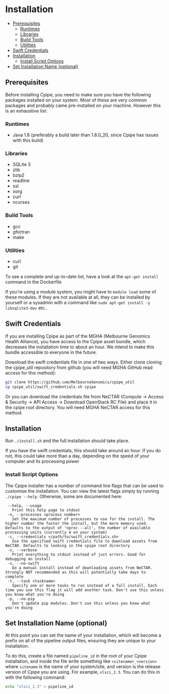# Installation

* [Prerequisites](#prerequisites)
  * [Runtimes](#runtimes)
  * [Libraries](#libraries)
  * [Build Tools](#build-tools)
  * [Utilities](#utilities)
* [Swift Credentials](#swift-credentials)
* [Installation](#installation-1)
  * [Install Script Options](#install-script-options)
* [Set Installation Name (optional)](#set-installation-name-optional)

## Prerequisites
Before installing Cpipe, you need to make sure you have the following packages installed on your system. Most of these
are very common packages and probably came pre-installed on your machine. However this is an exhaustive list:

### Runtimes
* Java 1.8 (preferably a build later than 1.8.0_20, since Cpipe has issues with this build)

### Libraries
* SQLite 3
* zlib
* bzip2
* readline
* ssl
* xorg
* curl
* ncurses

### Build Tools
* gcc
* gfortran
* make

### Utilities
* curl
* git 

To see a complete and up-to-date list, have a look at the `apt-get install` command in the Dockerfile

If you're using a module system, you might have to
`module load` some of these modules. If they are not available at all, they can be installed by yourself or a 
sysadmin with a command like `sudo apt-get install -y libsqlite3-dev` etc..

## Swift Credentials
If you are installing Cpipe as part of the MGHA (Melbourne Genomics Health Alliance), you have access to the Cpipe asset 
bundle, which decreases the installation time to about an hour. We intend to make this bundle accessible to everyone
in the future.
 
Download the swift credentials file in one of two ways. Either clone cloning the cpipe_util repository from github (you
will need MGHA GitHub read access for this method):
```bash
git clone https://github.com/MelbourneGenomics/cpipe_util
cp cpipe_util/swift_credentials.sh cpipe
```
Or you can download the credentials file from NeCTAR (Compute → Access & Security → API Access → Download OpenStack RC File) and
place it in the cpipe root directory. You will need MGHA NeCTAR access for this method.

## Installation
Run `./install.sh` and the full installation should take place. 

If you have the swift credentials, this should take around an hour. If you do not, this could take more than a day, depending
on the speed of your computer and its processing power

### Install Script Options
The Cpipe installer has a number of command line flags that can be used to customise the installation. You can view the 
 latest flags simply by running `./cpipe --help`. Otherwise, some are documented here:
 ```
  --help, --usage
    Print this help page to stdout
  -n, --processes <process number>
    Set the maximum number of processes to use for the install. The higher number the faster the install, but the more memory used. Defaults to the output of 'nproc --all', the number of available processing units (currently 4 on your system)
  -c, --credentials </path/to/swift_credentials.sh>
    Use the specified swift credentials file to download assets from NeCTAR. Defaults to looking in the cpipe root directory
  -v, --verbose
    Print everything to stdout instead of just errors. Good for debugging an install
  -s, --no-swift
    Do a manual install instead of downloading assets from NeCTAR. Strongly NOT recommended as this will potentially take days to complete
  -t, --task <taskname>
    Specify one or more tasks to run instead of a full install. Each time you use this flag it will add another task. Don't use this unless you know what you're doing
  -p, --no-pip
    Don't update pip modules. Don't use this unless you know what you're doing
 ```
 
## Set Installation Name (optional)
At this point you can set the name of your installation, which will become a prefix on all of the pipeline output files,
 ensuring they are unique to your installation. 
 
 To do this, create a file named `pipeline_id` in the root of your Cpipe installation, and inside the file write something like
 `<sitename>_<version>` where `sitename` is the name of your system/site, and version is the release version of Cpipe you
 are using. For example, `vlsci_2.3`. You can do this in with the following command:
 ```bash
 echo "vlsci_2.3" > pipeline_id
 ```
 
